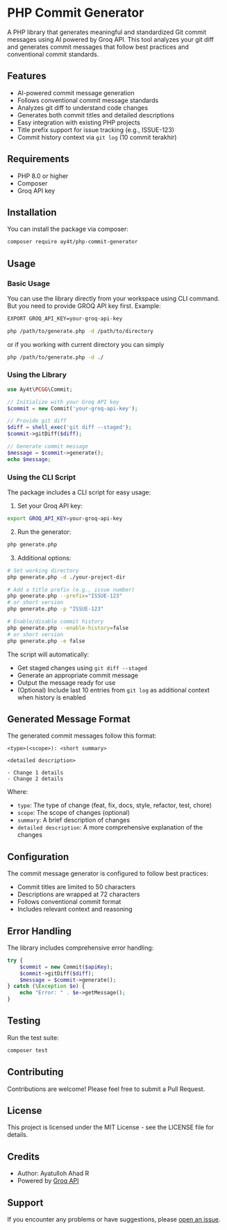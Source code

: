 # PHP Commit Generator

A PHP library that generates meaningful and standardized Git commit messages using AI powered by Groq API. This tool analyzes your git diff and generates commit messages that follow best practices and conventional commit standards.

## Features

- AI-powered commit message generation
- Follows conventional commit message standards
- Analyzes git diff to understand code changes
- Generates both commit titles and detailed descriptions
- Easy integration with existing PHP projects
- Title prefix support for issue tracking (e.g., ISSUE-123)
- Commit history context via `git log` (10 commit terakhir)

## Requirements

- PHP 8.0 or higher
- Composer
- Groq API key

## Installation

You can install the package via composer:

```bash
composer require ay4t/php-commit-generator
```

## Usage

### Basic Usage
You can use the library directly from your workspace using CLI command. But you need to provide GROQ API key first.
Example:
```bash
EXPORT GROQ_API_KEY=your-groq-api-key
```
```bash
php /path/to/generate.php -d /path/to/directory
```
or if you working with current directory you can simply 
```bash
php /path/to/generate.php -d ./
```

### Using the Library

```php
use Ay4t\PCGG\Commit;

// Initialize with your Groq API key
$commit = new Commit('your-groq-api-key');

// Provide git diff
$diff = shell_exec('git diff --staged');
$commit->gitDiff($diff);

// Generate commit message
$message = $commit->generate();
echo $message;
```

### Using the CLI Script

The package includes a CLI script for easy usage:

1. Set your Groq API key:
```bash
export GROQ_API_KEY=your-groq-api-key
```

2. Run the generator:
```bash
php generate.php
```

3. Additional options:
```bash
# Set working directory
php generate.php -d ./your-project-dir

# Add a title prefix (e.g., issue number)
php generate.php --prefix="ISSUE-123"
# or short version
php generate.php -p "ISSUE-123"

# Enable/disable commit history
php generate.php --enable-history=false
# or short version
php generate.php -e false
```

The script will automatically:
- Get staged changes using `git diff --staged`
- Generate an appropriate commit message
- Output the message ready for use
- (Optional) Include last 10 entries from `git log` as additional context when history is enabled

## Generated Message Format

The generated commit messages follow this format:

```
<type>(<scope>): <short summary>

<detailed description>

- Change 1 details
- Change 2 details
```

Where:
- `type`: The type of change (feat, fix, docs, style, refactor, test, chore)
- `scope`: The scope of changes (optional)
- `summary`: A brief description of changes
- `detailed description`: A more comprehensive explanation of the changes

## Configuration

The commit message generator is configured to follow best practices:
- Commit titles are limited to 50 characters
- Descriptions are wrapped at 72 characters
- Follows conventional commit format
- Includes relevant context and reasoning

## Error Handling

The library includes comprehensive error handling:

```php
try {
    $commit = new Commit($apiKey);
    $commit->gitDiff($diff);
    $message = $commit->generate();
} catch (\Exception $e) {
    echo "Error: " . $e->getMessage();
}
```

## Testing

Run the test suite:

```bash
composer test
```

## Contributing

Contributions are welcome! Please feel free to submit a Pull Request.

## License

This project is licensed under the MIT License - see the LICENSE file for details.

## Credits

- Author: Ayatulloh Ahad R
- Powered by [Groq API](https://console.groq.com)

## Support

If you encounter any problems or have suggestions, please [open an issue](https://github.com/ay4t/php-commit-generator/issues).
